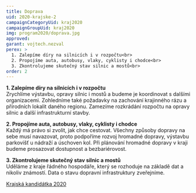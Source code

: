 ```yaml
---
title: Doprava
uid: 2020-krajske-2
campaignCategoryUid: kraj2020
campaignGroupUid: kraj2020
img: program2020/doprava.jpg
approved:
garant: vojtech.nezval
perex: >
  1. Zalepíme díry na silnicích i v rozpočtu<br>
  2. Propojíme auta, autobusy, vlaky, cyklisty i chodce<br>
  3. Zkontrolujeme skutečný stav silnic a mostů<br>
order: 2
---
```


**1. Zalepíme díry na silnicích i v rozpočtu**<br>
Zrychlíme výstavbu, opravy silnic i mostů a budeme je koordinovat s dalšími organizacemi. Zohledníme také požadavky na zachování krajinného rázu a přírodních lokalit daného regionu. Zamezíme rozkrádání rozpočtu na opravy silnic a další infrastrukturní stavby.

**2. Propojíme auta, autobusy, vlaky, cyklisty i chodce**<br>
Každý má právo si zvolit, jak chce cestovat. Všechny způsoby dopravy na sebe musí navazovat, proto podpoříme rozvoj hromadné dopravy, výstavbu parkovišť u nádraží a úschoven kol. Při plánování hromadné dopravy v kraji budeme prosazovat dostupnost a bezbariérovost.

**3. Zkontrolujeme skutečný stav silnic a mostů**<br>
Uděláme z kraje řádného hospodáře, který se rozhoduje na základě dat a nikoliv známostí. Data o stavu dopravní infrastruktury zveřejníme.

[Krajská kandidátka 2020](/volby/2020/krajske/)

